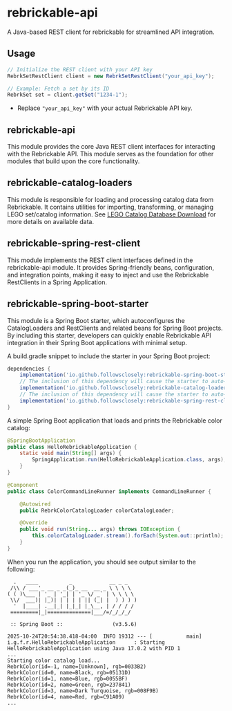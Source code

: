 # rebrickable-api

A Java-based REST client for rebrickable for streamlined API integration.

## Usage

```java
// Initialize the REST client with your API key
RebrkSetRestClient client = new RebrkSetRestClient("your_api_key");

// Example: Fetch a set by its ID
RebrkSet set = client.getSet("1234-1");
```

* Replace `"your_api_key"` with your actual Rebrickable API key.

## rebrickable-api

This module provides the core Java REST client interfaces for interacting with the Rebrickable API. 
This module serves as the foundation for other modules that build upon the core functionality.

## rebrickable-catalog-loaders

This module is responsible for loading and processing catalog data from Rebrickable. It contains utilities for
importing, transforming, or managing LEGO set/catalog information.
See [LEGO Catalog Database Download](https://rebrickable.com/downloads/) for more details on available data.

## rebrickable-spring-rest-client

This module implements the REST client interfaces defined in the rebrickable-api module. It provides Spring-friendly beans,
configuration, and integration points, making it easy to inject and use the Rebrickable RestClients in a Spring Application.

## rebrickable-spring-boot-starter

This module is a Spring Boot starter, which autoconfigures the CatalogLoaders and RestClients and related beans for 
Spring Boot projects. By including this starter, developers can quickly enable Rebrickable API integration in their 
Spring Boot applications with minimal setup.

A build.gradle snippet to include the starter in your Spring Boot project:
```groovy
dependencies {
    implementation('io.github.followsclosely:rebrickable-spring-boot-starter:3.0.0')
    // The inclusion of this dependency will cause the starter to auto-create all the loaders.
    implementation('io.github.followsclosely:rebrickable-catalog-loaders:3.0.0')
    // The inclusion of this dependency will cause the starter to auto-create the RestClients.
    implementation('io.github.followsclosely:rebrickable-spring-rest-client:3.0.0')
}
```
A simple Spring Boot application that loads and prints the Rebrickable color catalog:
```java
@SpringBootApplication
public class HelloRebrickableApplication {
    static void main(String[] args) {
        SpringApplication.run(HelloRebrickableApplication.class, args);
    }
}

@Component
public class ColorCommandLineRunner implements CommandLineRunner {

    @Autowired
    public RebrkColorCatalogLoader colorCatalogLoader;

    @Override
    public void run(String... args) throws IOException {
        this.colorCatalogLoader.stream().forEach(System.out::println);
    }
}
```
When you run the application, you should see output similar to the following:
```
  .   ____          _            __ _ _
 /\\ / ___'_ __ _ _(_)_ __  __ _ \ \ \ \
( ( )\___ | '_ | '_| | '_ \/ _` | \ \ \ \
 \\/  ___)| |_)| | | | | || (_| |  ) ) ) )
  '  |____| .__|_| |_|_| |_\__, | / / / /
 =========|_|==============|___/=/_/_/_/

 :: Spring Boot ::                (v3.5.6)

2025-10-24T20:54:38.418-04:00  INFO 19312 --- [           main] i.g.f.r.HelloRebrickableApplication      : Starting HelloRebrickableApplication using Java 17.0.2 with PID 1
...
Starting color catalog load...
RebrkColor(id=-1, name=[Unknown], rgb=0033B2)
RebrkColor(id=0, name=Black, rgb=05131D)
RebrkColor(id=1, name=Blue, rgb=0055BF)
RebrkColor(id=2, name=Green, rgb=237841)
RebrkColor(id=3, name=Dark Turquoise, rgb=008F9B)
RebrkColor(id=4, name=Red, rgb=C91A09)
...
```
